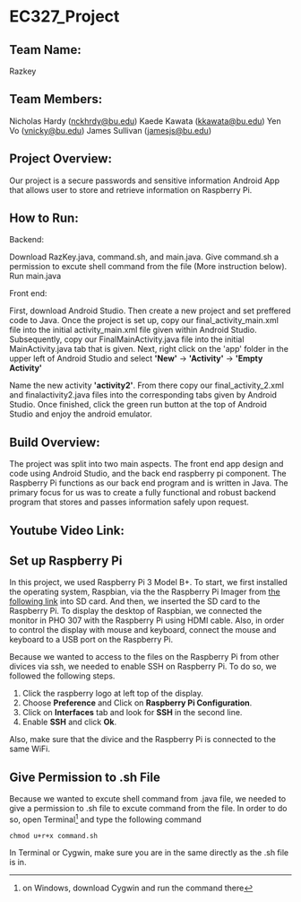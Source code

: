 # EC327_Project

## Team Name: 
Razkey

## Team Members: 
  Nicholas Hardy (nckhrdy@bu.edu)
  Kaede Kawata (kkawata@bu.edu)
  Yen Vo (vnicky@bu.edu)
  James Sullivan (jamesjs@bu.edu)

## Project Overview: 
  Our project is a secure passwords and sensitive information Android App that allows user to store and retrieve information on Raspberry Pi.

## How to Run: 
  Backend:
  
  Download RazKey.java, command.sh, and main.java. Give command.sh a permission to excute shell command from the file (More instruction below). Run main.java 
  
  Front end: 
  
  First, download Android Studio. Then create a new project and set preffered code to Java. Once the project is set up, copy our final_activity_main.xml file into the initial activity_main.xml file given within Android Studio. Subsequently, copy our FinalMainActivity.java file into the initial MainActivity.java tab that is given.
  Next, right click on the 'app' folder in the upper left of Android Studio and select **'New'** -> **'Activity'** -> **'Empty Activity'** 
  
  Name the new activity **'activity2'**.
  From there copy our final_activity_2.xml and finalactivity2.java files into the corresponding tabs given by Android Studio.
  Once finished, click the green run button at the top of Android Studio and enjoy the android emulator.

## Build Overview: 
  The project was split into two main aspects. The front end app design and code using  Android Studio, and the back end raspberry pi component. The Raspberry Pi functions as our back end program and is written in Java. The primary focus for us was to create a fully functional and robust backend program that stores and passes information safely upon request. 

## Youtube Video Link:

 

## Set up Raspberry Pi
  In this project, we used Raspberry Pi 3 Model B+. To start, we first installed the operating system, Raspbian, via the the Raspberry Pi Imager from [the following link](https://www.raspberrypi.com/software/) into SD card. And then, we inserted the SD card to the Raspberry Pi. To display the desktop of Raspbian, we connected the monitor in PHO 307 with the Raspberry Pi using HDMI cable. Also, in order to control the display with mouse and keyboard, connect the mouse and keyboard to a USB port on the Raspberry Pi.

  Because we wanted to access to the files on the Raspberry Pi from other divices via ssh, we needed to enable SSH on Raspberry Pi. To do so, we followed the following steps.
1. Click the raspberry logo at left top of the display.
2. Choose **Preference** and Click on **Raspberry Pi Configuration**.
3. Click on **Interfaces** tab and look for **SSH** in the second line.
4. Enable **SSH** and click **Ok**.

  Also, make sure that the divice and the Raspberry Pi is connected to the same WiFi.

## Give Permission to .sh File
  Because we wanted to excute shell command from .java file, we needed to give a permission to .sh file to excute command from the file. In order to do so, open Terminal[^1] and type the following command
  ```
  chmod u+r+x command.sh
  ```
In Terminal or Cygwin, make sure you are in the same directly as the .sh file is in. 

[^1]: on Windows, download Cygwin and run the command there
